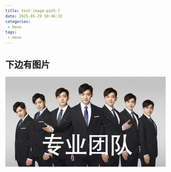 ```yaml
---
title: test-image-path-7
date: 2025-05-29 10:46:33
categories: 
 - Hexo
tags: 
 - Hexo
---
```


# 下边有图片







![image-20250529135842178](index/image1.jpg)

